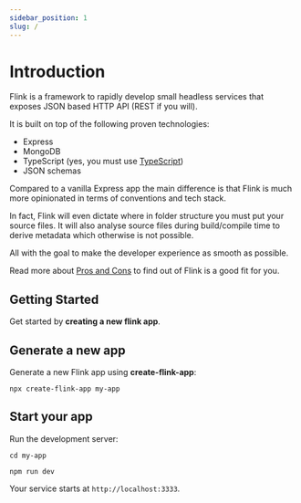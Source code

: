 ```yaml
---
sidebar_position: 1
slug: /
---
```


# Introduction

Flink is a framework to rapidly develop small headless services that exposes JSON based HTTP API (REST if you will).

It is built on top of the following proven technologies:

- Express
- MongoDB
- TypeScript (yes, you must use [TypeScript](./typescript))
- JSON schemas

Compared to a vanilla Express app the main difference is that Flink is much more opinionated in terms of conventions and tech stack.

In fact, Flink will even dictate where in folder structure you must put your source files. It will also analyse source files during build/compile time to derive metadata which otherwise is not possible.

All with the goal to make the developer experience as smooth as possible.

Read more about [Pros and Cons](./pros-cons) to find out of Flink is a good fit for you.

## Getting Started

Get started by **creating a new flink app**.

## Generate a new app

Generate a new Flink app using **create-flink-app**:

```shell
npx create-flink-app my-app
```

## Start your app

Run the development server:

```shell
cd my-app

npm run dev
```

Your service starts at `http://localhost:3333`.
